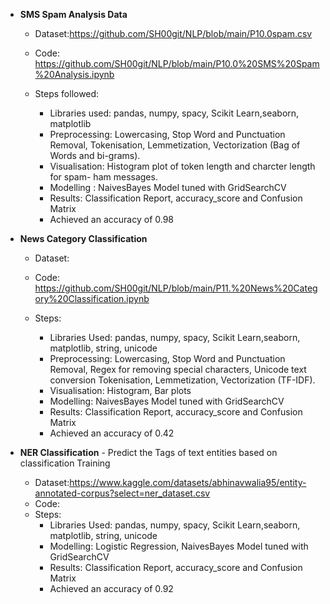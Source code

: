 - **SMS Spam Analysis Data**
  - Dataset:https://github.com/SH00git/NLP/blob/main/P10.0spam.csv
  - Code: https://github.com/SH00git/NLP/blob/main/P10.0%20SMS%20Spam%20Analysis.ipynb

  - Steps followed:
    - Libraries used: pandas, numpy, spacy, Scikit Learn,seaborn, matplotlib
    - Preprocessing:  Lowercasing, Stop Word and Punctuation Removal, Tokenisation, Lemmetization, Vectorization (Bag of Words and bi-grams).
    - Visualisation: Histogram plot of token length and charcter length for spam- ham messages.
    - Modelling : NaivesBayes Model tuned with GridSearchCV
    - Results: Classification Report, accuracy_score and Confusion Matrix
    - Achieved an accuracy of 0.98 

- **News Category Classification**
  - Dataset:
  - Code: https://github.com/SH00git/NLP/blob/main/P11.%20News%20Category%20Classification.ipynb
 
  - Steps:
    - Libraries Used: pandas, numpy, spacy, Scikit Learn,seaborn, matplotlib, string, unicode
    - Preprocessing: Lowercasing, Stop Word and Punctuation Removal, Regex for removing special characters, Unicode text conversion  Tokenisation, Lemmetization, Vectorization (TF-IDF).
    - Visualisation: Histogram, Bar plots
    - Modelling: NaivesBayes Model tuned with GridSearchCV
    - Results: Classification Report, accuracy_score and Confusion Matrix
    - Achieved an accuracy of 0.42

- **NER Classification** - Predict the Tags of text entities based on classification Training
  - Dataset:https://www.kaggle.com/datasets/abhinavwalia95/entity-annotated-corpus?select=ner_dataset.csv
  - Code:
  - Steps:
    - Libraries Used: pandas, numpy, spacy, Scikit Learn,seaborn, matplotlib, string, unicode
    - Modelling: Logistic Regression, NaivesBayes Model tuned with GridSearchCV
    -  Results: Classification Report, accuracy_score and Confusion Matrix
    - Achieved an accuracy of 0.92
